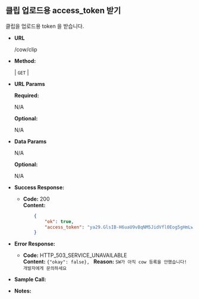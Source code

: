 **클립 업로드용 access_token 받기**
----
  
  클립을 업로드용 token 을 받습니다.

* **URL**

  /cow/clip

* **Method:**
  
  | `GET` |
  
*  **URL Params**

   **Required:**
 
   N/A
   
   **Optional:**
 
   N/A

* **Data Params**

    N/A
    
    **Optional:**
    
    N/A

* **Success Response:**
  
  * **Code:** 200 <br />
    **Content:** 
    ```json
        {
            "ok": true,
            "access_token": "ya29.GlsIB-H6uaU9vBqNM5JidVfl0Eog5gHmLwrZQSL0gPRwUDBJp9LCgiXM6BwfmOEt4icQpJN-X1oWNtdJR0-oCYQwNBL-DHnNlBfa2CXzfRj7I_cN-NmyOwUEXXPN"
        }
    ```
 
* **Error Response:**

  * **Code:** HTTP_503_SERVICE_UNAVAILABLE <br />
    **Content:** `{"okay": false}, `
    **Reason:** `SW가 아직 cow 등록을 안했습니다! 개발자에게 문의하세요`
    
    

* **Sample Call:**


* **Notes:**

